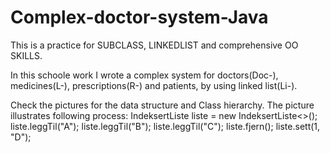 # Complex-doctor-system-Java
This is a practice for SUBCLASS, LINKEDLIST and comprehensive OO SKILLS.

In this schoole work I wrote a complex system for doctors(Doc-), medicines(L-), prescriptions(R-) and patients, by using linked list(Li-).

Check the pictures for the data structure and Class hierarchy.
The picture _<Li-datastruktur-see Readme.png>_ illustrates following process: 
  IndeksertListe liste = new IndeksertListe<>(); 
  liste.leggTil("A"); 
  liste.leggTil("B"); 
  liste.leggTil("C"); 
  liste.fjern(); 
  liste.sett(1, "D");


